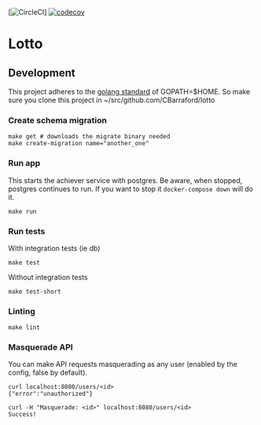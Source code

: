 [![CircleCI](https://circleci.com/gh/CBarraford/lotto/tree/master.svg?style=svg&circle-token=e41380660a1b6ecd373ffc742a8f6df7cd821bcb)]
[![codecov](https://codecov.io/gh/CBarraford/lotto/branch/master/graph/badge.svg?token=e1O9Ww2XUC)](https://codecov.io/gh/CBarraford/lotto)

Lotto
=====

## Development
This project adheres to the [golang
standard](https://golang.org/doc/code.html#Organization) of GOPATH=$HOME. So make sure you
clone this project in ~/src/github.com/CBarraford/lotto

### Create schema migration
```
make get # downloads the migrate binary needed
make create-migration name="another_one"
```

### Run app
This starts the achiever service with postgres. Be aware, when stopped,
postgres continues to run. If you want to stop it `docker-compose down` will
do it.
```
make run
```

### Run tests
With integration tests (ie db)
```
make test
```

Without integration tests
```
make test-short
```

### Linting
```
make lint
```

### Masquerade API
You can make API requests masquerading as any user (enabled by the config,
false by default).

```
curl localhost:8080/users/<id>
{"error":"unauthorized"}

curl -H "Masquerade: <id>" localhost:8080/users/<id>
Success!
```

